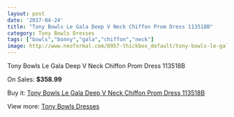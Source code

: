 ```yaml
---
layout: post
date: '2017-04-24'
title: "Tony Bowls Le Gala Deep V Neck Chiffon Prom Dress 113518B"
category: Tony Bowls Dresses
tags: ["bowls","bonny","gala","chiffon","neck"]
image: http://www.neoformal.com/8957-thickbox_default/tony-bowls-le-gala-deep-v-neck-chiffon-prom-dress-113518b.jpg
---
```

Tony Bowls Le Gala Deep V Neck Chiffon Prom Dress 113518B

On Sales: **$358.99**
<a href="https://www.neoformal.com/en/tony-bowls-dresses/3137-tony-bowls-le-gala-deep-v-neck-chiffon-prom-dress-113518b.html"><amp-img layout="responsive" width="600" height="600" src="//www.neoformal.com/8957-thickbox_default/tony-bowls-le-gala-deep-v-neck-chiffon-prom-dress-113518b.jpg" alt="Tony Bowls Le Gala Deep V Neck Chiffon Prom Dress 113518B 0" /></a>
<a href="https://www.neoformal.com/en/tony-bowls-dresses/3137-tony-bowls-le-gala-deep-v-neck-chiffon-prom-dress-113518b.html"><amp-img layout="responsive" width="600" height="600" src="//www.neoformal.com/8959-thickbox_default/tony-bowls-le-gala-deep-v-neck-chiffon-prom-dress-113518b.jpg" alt="Tony Bowls Le Gala Deep V Neck Chiffon Prom Dress 113518B 1" /></a>
<a href="https://www.neoformal.com/en/tony-bowls-dresses/3137-tony-bowls-le-gala-deep-v-neck-chiffon-prom-dress-113518b.html"><amp-img layout="responsive" width="600" height="600" src="//www.neoformal.com/8958-thickbox_default/tony-bowls-le-gala-deep-v-neck-chiffon-prom-dress-113518b.jpg" alt="Tony Bowls Le Gala Deep V Neck Chiffon Prom Dress 113518B 2" /></a>

Buy it: [Tony Bowls Le Gala Deep V Neck Chiffon Prom Dress 113518B](https://www.neoformal.com/en/tony-bowls-dresses/3137-tony-bowls-le-gala-deep-v-neck-chiffon-prom-dress-113518b.html "Tony Bowls Le Gala Deep V Neck Chiffon Prom Dress 113518B")

View more: [Tony Bowls Dresses](https://www.neoformal.com/en/33-tony-bowls-dresses "Tony Bowls Dresses")
